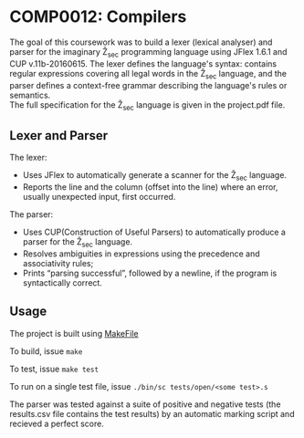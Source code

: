 # COMP0012: Compilers

The goal of this coursework was to build a lexer (lexical analyser) and parser for the imaginary Ž<sub>sec</sub> programming language using JFlex 1.6.1 and CUP v.11b-20160615.  The lexer defines the language's syntax: contains regular expressions covering all legal words in the Ž<sub>sec</sub> language, and the parser defines a context-free grammar describing the language's rules or semantics. 
<br>The full specification for the Ž<sub>sec</sub> language is given in the project.pdf file.

## Lexer and Parser

The lexer:

<ul>
  <li>Uses JFlex to automatically generate a scanner for the Ž<sub>sec</sub> language.</li>
  <li>Reports the line and the column (offset into the line) where an error, usually unexpected input, first occurred.</li>
</ul>

The parser:

<ul>
  <li>Uses CUP(Construction of Useful Parsers) to automatically produce a parser for the Ž<sub>sec</sub> language.</li>
  <li>Resolves ambiguities in expressions using the precedence and associativity rules;</li>
  <li>Prints “parsing successful”, followed by a newline, if the program is syntactically correct.</li>
</ul>

## Usage
The project is built using [MakeFile](https://devhints.io/makefile)

To build, issue `make`

To test, issue `make test`

To run on a single test file, issue `./bin/sc tests/open/<some test>.s`

The parser was tested against a suite of positive and negative tests (the results.csv file contains the test results) by an automatic marking script and recieved a perfect score.

